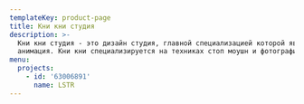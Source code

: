 ```yaml
---
templateKey: product-page
title: Кни кни студия
description: >-
  Кни кни студия - это дизайн студия, главной специализацией которой является
  анимация. Кни кни специализируется на техниках стоп моушн и фотографии.
menu:
  projects:
    - id: '63006891'
      name: LSTR
---
```


